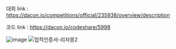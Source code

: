 대회 link : https://dacon.io/competitions/official/235938/overview/description


코드 link : https://dacon.io/codeshare/5998

![image](https://user-images.githubusercontent.com/74644453/182316791-282a1967-464f-4750-b6f2-75e53c43b5ed.png)
![업적인증서-리자몽2](https://user-images.githubusercontent.com/74644453/185381053-13602897-c296-49e3-baf4-8e6fc6825bc6.png)
